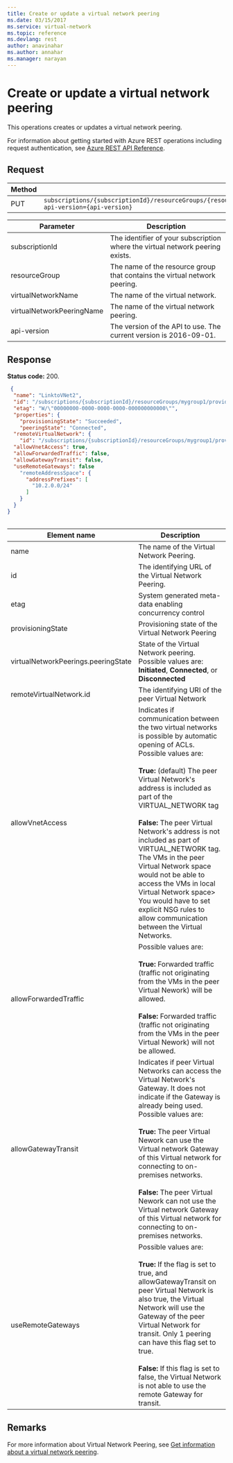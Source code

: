 ```yaml
---
title: Create or update a virtual network peering
ms.date: 03/15/2017
ms.service: virtual-network
ms.topic: reference
ms.devlang: rest
author: anavinahar 
ms.author: annahar 
ms.manager: narayan
---
```

# Create or update a virtual network peering

This operations creates or updates a virtual network peering.

For information about getting started with Azure REST operations including request authentication, see [Azure REST API Reference](../../index.md).

## Request  

|Method|Request URI|  
|------------|-----------------|  
|PUT|`subscriptions/{subscriptionId}/resourceGroups/{resourceGroup}/providers/Microsoft.Network/virtualNetworks/{virtualNetworkName}/virtualNetworkPeerings/{virtualNetworkPeeringName}?api-version={api-version}`|  

| Parameter | Description |
| --------- | ----------- |
| subscriptionId | The identifier of your subscription where the virtual network peering exists. |
| resourceGroup | The name of the resource group that contains the virtual network peering. |
| virtualNetworkName | The name of the virtual network. |
| virtualNetworkPeeringName | The name of the virtual network peering. |
| api-version | The version of the API to use. The current version is 2016-09-01. | 
  
## Response  
 **Status code:** 200.  
  
```json 
 {
  "name": "LinktoVNet2",
  "id": "/subscriptions/{subscriptionId}/resourceGroups/mygroup1/providers/Microsoft.Network/virtualNetworks/myvnet1/virtualNetworkPeerings/LinktoVNet2",
  "etag": "W/\"00000000-0000-0000-0000-000000000000\"",
  "properties": {
    "provisioningState": "Succeeded",
    "peeringState": "Connected",
  "remoteVirtualNetwork": { 
    "id": "/subscriptions/{subscriptionId}/resourceGroups/mygroup1/providers/Microsoft.Network/virtualNetworks/myvnet2" }, 
  "allowVnetAccess": true, 
  "allowForwardedTraffic": false, 
  "allowGatewayTransit": false, 
  "useRemoteGateways": false 
    "remoteAddressSpace": {
      "addressPrefixes": [
        "10.2.0.0/24"
      ]
    }
  }
} 
 
```  

|Element name|Description|  
|------------------|-----------------|  
|name|The name of the Virtual Network Peering.|  
|id|The identifying URL of the Virtual Network Peering.|  
|etag|System generated meta-data enabling concurrency control|  
|provisioningState|Provisioning state of the Virtual Network Peering|  
|virtualNetworkPeerings.peeringState|State of the Virtual Network peering. Possible values are: **Initiated**, **Connected**, or **Disconnected** |
|remoteVirtualNetwork.id|The identifying URI of the peer Virtual Network|
|allowVnetAccess| Indicates if communication between the two virtual networks is possible by automatic opening of ACLs. Possible values are: <br /><br />**True:** (default) The peer Virtual Network's address is included as part of the VIRTUAL_NETWORK tag <br /><br /> **False:** The peer Virtual Network's address is not included as part of VIRTUAL_NETWORK tag. The VMs in the peer Virtual Network space would not be able to access the VMs in local Virtual Network space> You would have to set explicit NSG rules to allow communication between the Virtual Networks.|
|allowForwardedTraffic| Possible values are: <br /><br />**True:** Forwarded traffic (traffic not originating from the VMs in the peer Virtual Nework) will be allowed. <br /><br /> **False:** Forwarded traffic (traffic not originating from the VMs in the peer Virtual Nework) will not be allowed. |
|allowGatewayTransit| Indicates if peer Virtual Networks can access the Virtual Network's Gateway. It does not indicate if the Gateway is already being used. Possible values are: <br /><br />**True:** The peer Virtual Nework can use the Virtual network Gateway of this Virtual network for connecting to on-premises networks. <br /><br /> **False:** The peer Virtual Nework can not use the Virtual network Gateway of this Virtual network for connecting to on-premises networks.|
|useRemoteGateways| Possible values are: <br /><br />**True:** If the flag is set to true, and allowGatewayTransit on peer Virtual Network is also true, the Virtual Network  will use the Gateway of the peer Virtual Network for transit. Only 1 peering can have this flag set to true. <br /><br /> **False:** If this flag is set to false, the Virtual Network is not able to use the remote Gateway for transit.|
## Remarks  
 For more information about Virtual Network Peering, see [Get information about a virtual network peering](get-information-about-a-virtual-network-peering.md).
